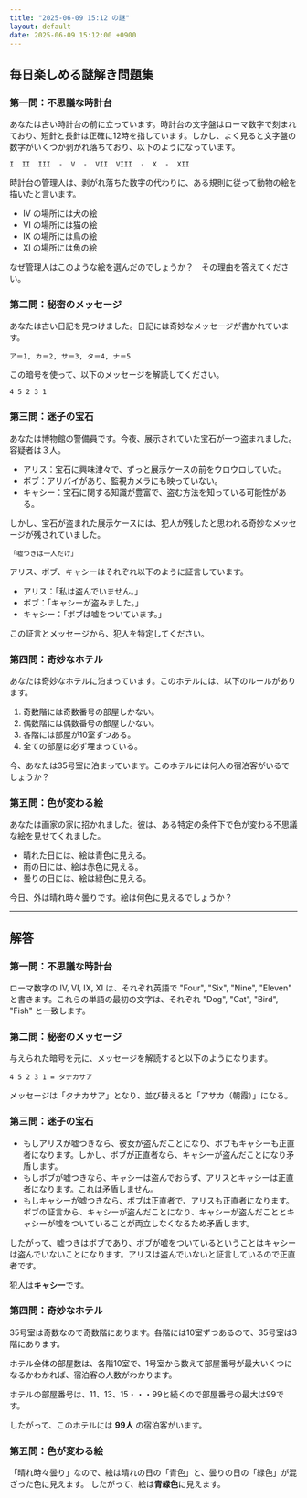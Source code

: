 ```yaml
---
title: "2025-06-09 15:12 の謎"
layout: default
date: 2025-06-09 15:12:00 +0900
---
```

## 毎日楽しめる謎解き問題集

### 第一問：不思議な時計台

あなたは古い時計台の前に立っています。時計台の文字盤はローマ数字で刻まれており、短針と長針は正確に12時を指しています。しかし、よく見ると文字盤の数字がいくつか剥がれ落ちており、以下のようになっています。

```
I  II  III  -  V  -  VII  VIII  -  X  -  XII
```

時計台の管理人は、剥がれ落ちた数字の代わりに、ある規則に従って動物の絵を描いたと言います。

*   IV の場所には犬の絵
*   VI の場所には猫の絵
*   IX の場所には鳥の絵
*   XI の場所には魚の絵

なぜ管理人はこのような絵を選んだのでしょうか？　その理由を答えてください。

### 第二問：秘密のメッセージ

あなたは古い日記を見つけました。日記には奇妙なメッセージが書かれています。

```
ア＝1, カ＝2, サ＝3, タ＝4, ナ＝5
```

この暗号を使って、以下のメッセージを解読してください。

```
4 5 2 3 1
```

### 第三問：迷子の宝石

あなたは博物館の警備員です。今夜、展示されていた宝石が一つ盗まれました。容疑者は３人。

*   アリス：宝石に興味津々で、ずっと展示ケースの前をウロウロしていた。
*   ボブ：アリバイがあり、監視カメラにも映っていない。
*   キャシー：宝石に関する知識が豊富で、盗む方法を知っている可能性がある。

しかし、宝石が盗まれた展示ケースには、犯人が残したと思われる奇妙なメッセージが残されていました。

```
「嘘つきは一人だけ」
```

アリス、ボブ、キャシーはそれぞれ以下のように証言しています。

*   アリス：「私は盗んでいません。」
*   ボブ：「キャシーが盗みました。」
*   キャシー：「ボブは嘘をついています。」

この証言とメッセージから、犯人を特定してください。

### 第四問：奇妙なホテル

あなたは奇妙なホテルに泊まっています。このホテルには、以下のルールがあります。

1.  奇数階には奇数番号の部屋しかない。
2.  偶数階には偶数番号の部屋しかない。
3.  各階には部屋が10室ずつある。
4.  全ての部屋は必ず埋まっている。

今、あなたは35号室に泊まっています。このホテルには何人の宿泊客がいるでしょうか？

### 第五問：色が変わる絵

あなたは画家の家に招かれました。彼は、ある特定の条件下で色が変わる不思議な絵を見せてくれました。

*   晴れた日には、絵は青色に見える。
*   雨の日には、絵は赤色に見える。
*   曇りの日には、絵は緑色に見える。

今日、外は晴れ時々曇りです。絵は何色に見えるでしょうか？

---

## 解答

### 第一問：不思議な時計台

ローマ数字の IV, VI, IX, XI は、それぞれ英語で "Four", "Six", "Nine", "Eleven" と書きます。これらの単語の最初の文字は、それぞれ "Dog", "Cat", "Bird", "Fish" と一致します。

### 第二問：秘密のメッセージ

与えられた暗号を元に、メッセージを解読すると以下のようになります。

```
4 5 2 3 1 = タナカサア
```

メッセージは「タナカサア」となり、並び替えると「アサカ（朝霞）」になる。

### 第三問：迷子の宝石

*   もしアリスが嘘つきなら、彼女が盗んだことになり、ボブもキャシーも正直者になります。しかし、ボブが正直者なら、キャシーが盗んだことになり矛盾します。
*   もしボブが嘘つきなら、キャシーは盗んでおらず、アリスとキャシーは正直者になります。これは矛盾しません。
*   もしキャシーが嘘つきなら、ボブは正直者で、アリスも正直者になります。ボブの証言から、キャシーが盗んだことになり、キャシーが盗んだこととキャシーが嘘をついていることが両立しなくなるため矛盾します。

したがって、嘘つきはボブであり、ボブが嘘をついているということはキャシーは盗んでいないことになります。アリスは盗んでいないと証言しているので正直者です。

犯人は**キャシー**です。

### 第四問：奇妙なホテル

35号室は奇数なので奇数階にあります。各階には10室ずつあるので、35号室は3階にあります。

ホテル全体の部屋数は、各階10室で、1号室から数えて部屋番号が最大いくつになるかわかれば、宿泊客の人数がわかります。

ホテルの部屋番号は、11、13、15・・・99と続くので部屋番号の最大は99です。

したがって、このホテルには **99人** の宿泊客がいます。

### 第五問：色が変わる絵

「晴れ時々曇り」なので、絵は晴れの日の「青色」と、曇りの日の「緑色」が混ざった色に見えます。
したがって、絵は**青緑色**に見えます。
